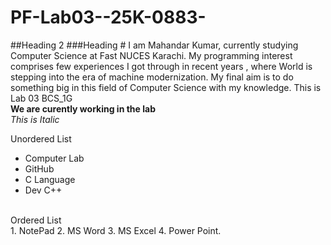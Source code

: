 # PF-Lab03--25K-0883-
##Heading 2
###Heading #
I am Mahandar Kumar, currently studying Computer Science at Fast NUCES Karachi. My programming interest comprises few experiences I got through in recent years , where World is stepping into the era of machine modernization. My final aim is to do something big in this field of Computer Science with my knowledge.
This is Lab 03 BCS_1G
<br/>
**We are curently working in the lab**
<br/>
_This is Italic_
<br/>

   Unordered List
<br/>
- Computer Lab
- GitHub
- C Language
- Dev C++
<br/>
  Ordered List
<br/>
1. NotePad
2. MS Word
3. MS Excel
4. Power Point.
   
  
  
